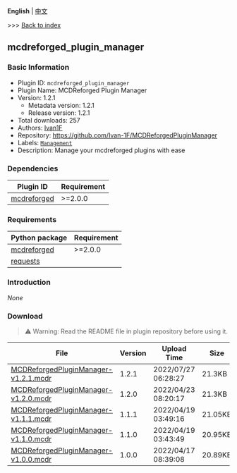 **English** | [中文](readme-zh_cn.md)

\>\>\> [Back to index](/readme.md)

## mcdreforged_plugin_manager

### Basic Information

- Plugin ID: `mcdreforged_plugin_manager`
- Plugin Name: MCDReforged Plugin Manager
- Version: 1.2.1
  - Metadata version: 1.2.1
  - Release version: 1.2.1
- Total downloads: 257
- Authors: [Ivan1F](https://github.com/Ivan-1F)
- Repository: https://github.com/Ivan-1F/MCDReforgedPluginManager
- Labels: [`Management`](/labels/management/readme.md)
- Description: Manage your mcdreforged plugins with ease

### Dependencies

| Plugin ID | Requirement |
| --- | --- |
| [mcdreforged](https://github.com/Fallen-Breath/MCDReforged) | \>=2.0.0 |

### Requirements

| Python package | Requirement |
| --- | --- |
| [mcdreforged](https://pypi.org/project/mcdreforged) | \>=2.0.0 |
| [requests](https://pypi.org/project/requests) |  |

### Introduction

*None*

### Download

> :warning: Warning: Read the README file in plugin repository before using it.

| File | Version | Upload Time | Size | Downloads | Operations |
| --- | --- | --- | --- | --- | --- |
| [MCDReforgedPluginManager-v1.2.1.mcdr](https://github.com/Ivan-1F/MCDReforgedPluginManager/releases/tag/v1.2.1) | 1.2.1 | 2022/07/27 06:28:27 | 21.3KB | 179 | [Download](https://github.com/Ivan-1F/MCDReforgedPluginManager/releases/download/v1.2.1/MCDReforgedPluginManager-v1.2.1.mcdr) |
| [MCDReforgedPluginManager-v1.2.0.mcdr](https://github.com/Ivan-1F/MCDReforgedPluginManager/releases/tag/v1.2.0) | 1.2.0 | 2022/04/23 08:20:17 | 21.3KB | 68 | [Download](https://github.com/Ivan-1F/MCDReforgedPluginManager/releases/download/v1.2.0/MCDReforgedPluginManager-v1.2.0.mcdr) |
| [MCDReforgedPluginManager-v1.1.1.mcdr](https://github.com/Ivan-1F/MCDReforgedPluginManager/releases/tag/v1.1.1) | 1.1.1 | 2022/04/19 03:49:16 | 21.05KB | 4 | [Download](https://github.com/Ivan-1F/MCDReforgedPluginManager/releases/download/v1.1.1/MCDReforgedPluginManager-v1.1.1.mcdr) |
| [MCDReforgedPluginManager-v1.1.0.mcdr](https://github.com/Ivan-1F/MCDReforgedPluginManager/releases/tag/v1.1.0) | 1.1.0 | 2022/04/19 03:43:49 | 20.95KB | 2 | [Download](https://github.com/Ivan-1F/MCDReforgedPluginManager/releases/download/v1.1.0/MCDReforgedPluginManager-v1.1.0.mcdr) |
| [MCDReforgedPluginManager-v1.0.0.mcdr](https://github.com/Ivan-1F/MCDReforgedPluginManager/releases/tag/v1.0.0) | 1.0.0 | 2022/04/17 08:39:08 | 20.89KB | 4 | [Download](https://github.com/Ivan-1F/MCDReforgedPluginManager/releases/download/v1.0.0/MCDReforgedPluginManager-v1.0.0.mcdr) |

